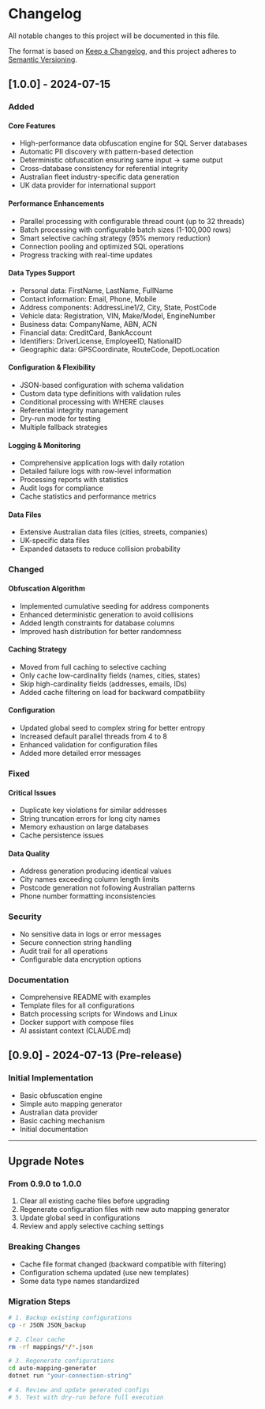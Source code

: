 # Changelog

All notable changes to this project will be documented in this file.

The format is based on [Keep a Changelog](https://keepachangelog.com/en/1.0.0/),
and this project adheres to [Semantic Versioning](https://semver.org/spec/v2.0.0.html).

## [1.0.0] - 2024-07-15

### Added

#### Core Features
- High-performance data obfuscation engine for SQL Server databases
- Automatic PII discovery with pattern-based detection
- Deterministic obfuscation ensuring same input → same output
- Cross-database consistency for referential integrity
- Australian fleet industry-specific data generation
- UK data provider for international support

#### Performance Enhancements
- Parallel processing with configurable thread count (up to 32 threads)
- Batch processing with configurable batch sizes (1-100,000 rows)
- Smart selective caching strategy (95% memory reduction)
- Connection pooling and optimized SQL operations
- Progress tracking with real-time updates

#### Data Types Support
- Personal data: FirstName, LastName, FullName
- Contact information: Email, Phone, Mobile
- Address components: AddressLine1/2, City, State, PostCode
- Vehicle data: Registration, VIN, Make/Model, EngineNumber
- Business data: CompanyName, ABN, ACN
- Financial data: CreditCard, BankAccount
- Identifiers: DriverLicense, EmployeeID, NationalID
- Geographic data: GPSCoordinate, RouteCode, DepotLocation

#### Configuration & Flexibility
- JSON-based configuration with schema validation
- Custom data type definitions with validation rules
- Conditional processing with WHERE clauses
- Referential integrity management
- Dry-run mode for testing
- Multiple fallback strategies

#### Logging & Monitoring
- Comprehensive application logs with daily rotation
- Detailed failure logs with row-level information
- Processing reports with statistics
- Audit logs for compliance
- Cache statistics and performance metrics

#### Data Files
- Extensive Australian data files (cities, streets, companies)
- UK-specific data files
- Expanded datasets to reduce collision probability

### Changed

#### Obfuscation Algorithm
- Implemented cumulative seeding for address components
- Enhanced deterministic generation to avoid collisions
- Added length constraints for database columns
- Improved hash distribution for better randomness

#### Caching Strategy
- Moved from full caching to selective caching
- Only cache low-cardinality fields (names, cities, states)
- Skip high-cardinality fields (addresses, emails, IDs)
- Added cache filtering on load for backward compatibility

#### Configuration
- Updated global seed to complex string for better entropy
- Increased default parallel threads from 4 to 8
- Enhanced validation for configuration files
- Added more detailed error messages

### Fixed

#### Critical Issues
- Duplicate key violations for similar addresses
- String truncation errors for long city names
- Memory exhaustion on large databases
- Cache persistence issues

#### Data Quality
- Address generation producing identical values
- City names exceeding column length limits
- Postcode generation not following Australian patterns
- Phone number formatting inconsistencies

### Security
- No sensitive data in logs or error messages
- Secure connection string handling
- Audit trail for all operations
- Configurable data encryption options

### Documentation
- Comprehensive README with examples
- Template files for all configurations
- Batch processing scripts for Windows and Linux
- Docker support with compose files
- AI assistant context (CLAUDE.md)

## [0.9.0] - 2024-07-13 (Pre-release)

### Initial Implementation
- Basic obfuscation engine
- Simple auto mapping generator
- Australian data provider
- Basic caching mechanism
- Initial documentation

---

## Upgrade Notes

### From 0.9.0 to 1.0.0
1. Clear all existing cache files before upgrading
2. Regenerate configuration files with new auto mapping generator
3. Update global seed in configurations
4. Review and apply selective caching settings

### Breaking Changes
- Cache file format changed (backward compatible with filtering)
- Configuration schema updated (use new templates)
- Some data type names standardized

### Migration Steps
```bash
# 1. Backup existing configurations
cp -r JSON JSON_backup

# 2. Clear cache
rm -rf mappings/*/*.json

# 3. Regenerate configurations
cd auto-mapping-generator
dotnet run "your-connection-string"

# 4. Review and update generated configs
# 5. Test with dry-run before full execution
```